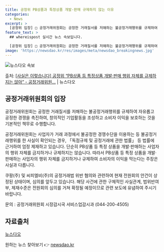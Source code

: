 ```yaml
---
title: 공정위 PB상품과 특정상품 개발·판매 규제하지 않는 이유
categories:
  - News
excerpt: >
  [공정위 입장] □ 공정거래위원회는 공정한 거래질서를 저해하는 불공정거래행위를 규제하여 자유롭고 공정한 경쟁…
feature_text: >
  ## whereispost 실시간 뉴스 속보입니다.

  [공정위 입장] □ 공정거래위원회는 공정한 거래질서를 저해하는 불공정거래행위를 규제하여 자유롭고 공정한 경쟁…
image: 'https://newsdao.kr/res/images/meta/newsdao_breakingnews.jpg'
---
```


![뉴스다오 속보](https://newsdao.kr/res/images/meta/newsdao_breakingnews.jpg)

<p>출처: <a href="https://newsdao.kr/3867" rel="dofollow">[사실은 이렇습니다] 공정위 “PB상품 등 특정상품 개발·판매 행위 자체를 규제하지는 않아” - 공정거래위원…</a> | 뉴스다오</p>

<h2 data-ke-size="size26">공정거래위원회의 입장</h2>

<p data-ke-size="size16">공정거래위원회는 공정한 거래질서를 저해하는 불공정거래행위를 규제하여 자유롭고 공정한 경쟁을 촉진하여, 창의적인 기업활동을 조성하고 소비자 이익을 보호하는 것을 기본적인 책무로 수행합니다.</p>

<p data-ke-size="size16">공정거래위원회는 사업자가 거래 과정에서 불공정한 경쟁수단을 이용하는 등 불공정거래행위를 한 사실이 확인되는 경우, 「독점규제 및 공정거래에 관한 법률」 등 법률에 근거하여 엄정 제재하고 있습니다. 단순히 PB상품 등 특정 상품을 개발·판매하는 사업자의 행위 자체를 금지하거나 규제하지는 않습니다. 따라서 PB상품 등 특정 상품을 개발·판매하는 사업자의 행위 자체를 금지하거나 규제하여 소비자의 이익을 막는다는 주장은 사실과 다릅니다.</p>

<p data-ke-size="size16">쿠팡(주) 및 씨피엘비(주)의 공정거래법 위반 혐의와 관련하여 현재 전원회의 안건이 상정된 상태이며, 심의를 앞두고 있습니다. 해당 사건에 관한 구체적인 사실관계, 법위반여부, 제재수준은 전원회의 심의를 거쳐 확정될 예정이므로 관련 보도에 유념하여 주시기 바랍니다.</p>

<p data-ke-size="size16">문의 : 공정거래위원회 시장감시국 서비스업감시과 (044-200-4505)</p>

<h2 data-ke-size="size26">자료출처</h2>

<p data-ke-size="size16"><a href="https://newsdao.kr/3867">뉴스다오</a></p> 

원하는 뉴스 찾아보기 👉 <a href="https://newsdao.kr" rel="dofollow">newsdao.kr</a>


